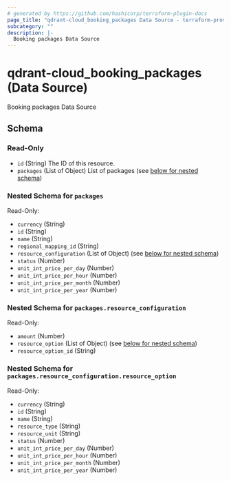 ```yaml
---
# generated by https://github.com/hashicorp/terraform-plugin-docs
page_title: "qdrant-cloud_booking_packages Data Source - terraform-provider-qdrant-cloud"
subcategory: ""
description: |-
  Booking packages Data Source
---
```


# qdrant-cloud_booking_packages (Data Source)

Booking packages Data Source



<!-- schema generated by tfplugindocs -->
## Schema

### Read-Only

- `id` (String) The ID of this resource.
- `packages` (List of Object) List of packages (see [below for nested schema](#nestedatt--packages))

<a id="nestedatt--packages"></a>
### Nested Schema for `packages`

Read-Only:

- `currency` (String)
- `id` (String)
- `name` (String)
- `regional_mapping_id` (String)
- `resource_configuration` (List of Object) (see [below for nested schema](#nestedobjatt--packages--resource_configuration))
- `status` (Number)
- `unit_int_price_per_day` (Number)
- `unit_int_price_per_hour` (Number)
- `unit_int_price_per_month` (Number)
- `unit_int_price_per_year` (Number)

<a id="nestedobjatt--packages--resource_configuration"></a>
### Nested Schema for `packages.resource_configuration`

Read-Only:

- `amount` (Number)
- `resource_option` (List of Object) (see [below for nested schema](#nestedobjatt--packages--resource_configuration--resource_option))
- `resource_option_id` (String)

<a id="nestedobjatt--packages--resource_configuration--resource_option"></a>
### Nested Schema for `packages.resource_configuration.resource_option`

Read-Only:

- `currency` (String)
- `id` (String)
- `name` (String)
- `resource_type` (String)
- `resource_unit` (String)
- `status` (Number)
- `unit_int_price_per_day` (Number)
- `unit_int_price_per_hour` (Number)
- `unit_int_price_per_month` (Number)
- `unit_int_price_per_year` (Number)
